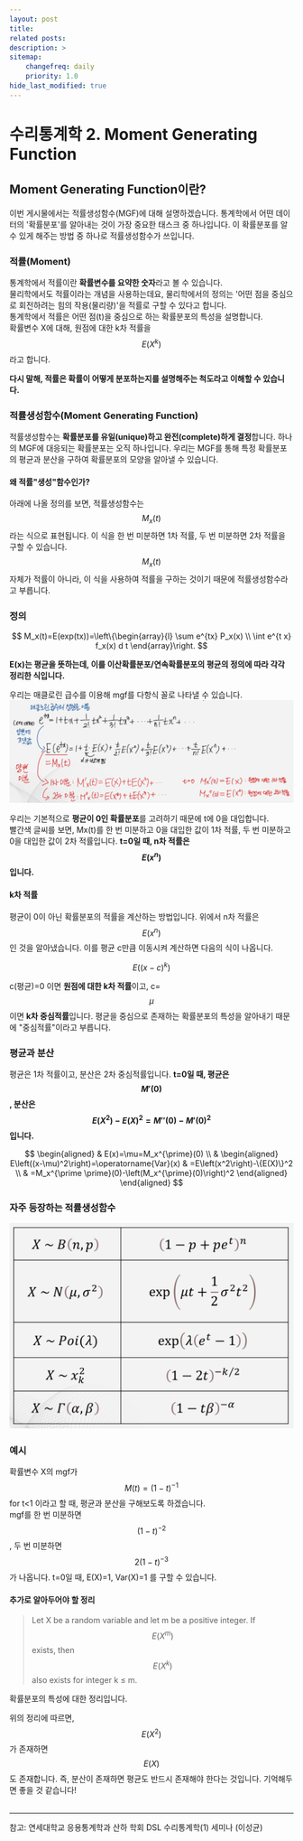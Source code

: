 ```yaml
---
layout: post
title: 
related posts:
description: >
sitemap:
    changefreq: daily
    priority: 1.0
hide_last_modified: true
---
```



# 수리통계학 2. Moment Generating Function

## Moment Generating Function이란?
이번 게시물에서는 적률생성함수(MGF)에 대해 설명하겠습니다.
통계학에서 어떤 데이터의 '확률분포'를 알아내는 것이 가장 중요한 태스크 중 하나입니다.
이 확률분포를 알 수 있게 해주는 방법 중 하나로 적률생성함수가 쓰입니다.

### 적률(Moment)
통계학에서 적률이란 **확률변수를 요약한 숫자**라고 볼 수 있습니다.<br>
물리학에서도 적률이라는 개념을 사용하는데요, 물리학에서의 정의는 '어떤 점을 중심으로 회전하려는 힘의 작용(물리량)'을 적률로 구할 수 있다고 합니다.<br>
통계학에서 적률은 어떤 점(t)을 중심으로 하는 확률분포의 특성을 설명합니다.<br>
확률변수 X에 대해, 원점에 대한 k차 적률을 $$E(X^k)$$라고 합니다.

**다시 말해, 적률은 확률이 어떻게 분포하는지를 설명해주는 척도라고 이해할 수 있습니다.**

### 적률생성함수(Moment Generating Function)
적률생성함수는 **확률분포를 유일(unique)하고 완전(complete)하게 결정**합니다.
하나의 MGF에 대응되는 확률분포는 오직 하나입니다. 우리는 MGF를 통해 특정 확률분포의 평균과 분산을 구하여 확률분포의 모양을 알아낼 수 있습니다.

#### 왜 적률"생성"함수인가?
아래에 나올 정의를 보면, 적률생성함수는 $$M_x(t)$$라는 식으로 표현됩니다.
이 식을 한 번 미분하면 1차 적률, 두 번 미분하면 2차 적률을 구할 수 있습니다.<br>
$$M_x(t)$$ 자체가 적률이 아니라, 이 식을 사용하여 적률을 구하는 것이기 때문에 적률생성함수라고 부릅니다.

### 정의

$$
M_x(t)=E(exp(tx))=\left\{\begin{array}{l}
\sum e^{tx} P_x(x) \\
\int e^{t x} f_x(x) d t
\end{array}\right.
$$

**E(x)는 평균을 뜻하는데, 이를 이산확률분포/연속확률분포의 평균의 정의에 따라 각각 정리한 식입니다.**


우리는 매클로린 급수를 이용해 mgf를 다항식 꼴로 나타낼 수 있습니다.
![](/assets/img/stat/stat4/image.png)

우리는 기본적으로 **평균이 0인 확률분포**를 고려하기 때문에 t에 0을 대입합니다. <br>
빨간색 글씨를 보면,
Mx(t)를 한 번 미분하고 0을 대입한 값이 1차 적률,
두 번 미분하고 0을 대입한 값이 2차 적률입니다.
**t=0일 때, n차 적률은 $$E(x^n)$$ 입니다.**

#### k차 적률
평균이 0이 아닌 확률분포의 적률을 계산하는 방법입니다.
위에서 n차 적률은 $$E(x^n)$$ 인 것을 알아냈습니다. 이를 평균 c만큼 이동시켜 계산하면 다음의 식이 나옵니다.

$$
E((x-c)^k)
$$

c(평균)=0 이면 **원점에 대한 k차 적률**이고, c= $$\mu$$ 이면 **k차 중심적률**입니다. 평균을 중심으로 존재하는 확률분포의 특성을 알아내기 때문에 "중심적률"이라고 부릅니다.

### 평균과 분산
평균은 1차 적률이고, 분산은 2차 중심적률입니다.
**t=0일 때, 평균은 $$M'(0)$$, 분산은 $$E(X^2)-E(X)^2=M''(0)-M'(0)^2$$입니다.**

$$
\begin{aligned}
& E(x)=\mu=M_x^{\prime}(0) \\
& \begin{aligned}
E\left((x-\mu)^2\right)=\operatorname{Var}(x) & =E\left(x^2\right)-\{E(X)\}^2 \\
& =M_x^{\prime \prime}(0)-\left(M_x^{\prime}(0)\right)^2
\end{aligned}
\end{aligned}
$$



### 자주 등장하는 적률생성함수
![](/assets/img/stat/stat4/image1.png)

### 예시
확률변수 X의 mgf가 $$M(t)=(1-t)^{-1}$$ for t<1 이라고 할 때, 평균과 분산을 구해보도록 하겠습니다.<br>
mgf를 한 번 미분하면 $$(1-t)^{-2}$$, 두 번 미분하면 $$2(1-t)^{-3}$$가 나옵니다.
t=0일 때, E(X)=1, Var(X)=1 를 구할 수 있습니다.


#### 추가로 알아두어야 할 정리
>Let X be a random variable and let m be a positive integer. If $$E(X^m)$$ exists, then $$E(X^k)$$ also exists for integer k ≤ m.

확률분포의 특성에 대한 정리입니다.

위의 정리에 따르면, $$E(X^2)$$가 존재하면 $$E(X)$$도 존재합니다.
즉, 분산이 존재하면 평균도 반드시 존재해야 한다는 것입니다. 기억해두면 좋을 것 같습니다!
<br>
<br>

---
참고: 연세대학교 응용통계학과 산하 학회 DSL 수리통계학(1) 세미나 (이성균)